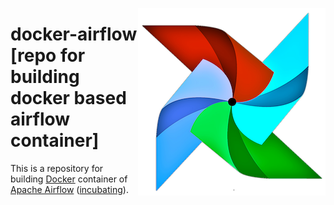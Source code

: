 [<img src="https://github.com/abhioncbr/docker-airflow/raw/master/airflow-logo.png" align="right">](https://airflow.apache.org/)
# docker-airflow [repo for building docker based airflow container]
This is a repository for building [Docker](https://www.docker.com/) container of [Apache Airflow](https://airflow.apache.org/) ([incubating](https://incubator.apache.org/)).

